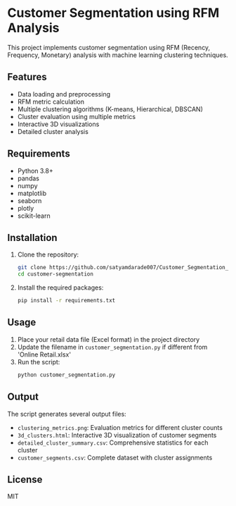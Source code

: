# Customer Segmentation using RFM Analysis

This project implements customer segmentation using RFM (Recency, Frequency, Monetary) analysis with machine learning clustering techniques.

## Features

- Data loading and preprocessing
- RFM metric calculation
- Multiple clustering algorithms (K-means, Hierarchical, DBSCAN)
- Cluster evaluation using multiple metrics
- Interactive 3D visualizations
- Detailed cluster analysis

## Requirements

- Python 3.8+
- pandas
- numpy
- matplotlib
- seaborn
- plotly
- scikit-learn

## Installation

1. Clone the repository:
   ```bash
   git clone https://github.com/satyamdarade007/Customer_Segmentation_Data_Analysis
   cd customer-segmentation
   ```

2. Install the required packages:
   ```bash
   pip install -r requirements.txt
   ```

## Usage

1. Place your retail data file (Excel format) in the project directory
2. Update the filename in `customer_segmentation.py` if different from 'Online Retail.xlsx'
3. Run the script:
   ```bash
   python customer_segmentation.py
   ```

## Output

The script generates several output files:
- `clustering_metrics.png`: Evaluation metrics for different cluster counts
- `3d_clusters.html`: Interactive 3D visualization of customer segments
- `detailed_cluster_summary.csv`: Comprehensive statistics for each cluster
- `customer_segments.csv`: Complete dataset with cluster assignments

## License

MIT
